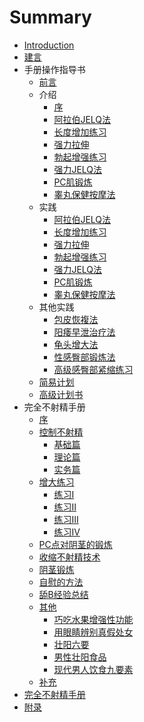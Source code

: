 # Summary

* [Introduction](README.md)
* [建言](advice/README.md)
* 手册操作指导书
   * [前言](info/README.md)
   * 介绍
       * [序](intro/README.md)
       * [阿拉伯JELQ法](intro/1.md)
       * [长度增加练习](intro/2.md)
       * [强力拉伸](intro/3.md)
       * [勃起增强练习](intro/4.md)
       * [强力JELQ法](intro/5.md)
       * [PC肌锻炼](intro/6.md)
       * [睾丸保健按摩法](intro/7.md)
   * 实践
       * [阿拉伯JELQ法](exec/1.md)
       * [长度增加练习](exec/2.md)
       * [强力拉伸](exec/3.md)
       * [勃起增强练习](exec/4.md)
       * [强力JELQ法](exec/5.md)
       * [PC肌锻炼](exec/6.md)
       * [睾丸保健按摩法](exec/7.md)
   * 其他实践
       * [包皮恢複法](other/1.md)
       * [阳痿早泄治疗法](other/2.md)
       * [龟头增大法](other/3.md)
       * [性感臀部锻炼法](other/4.md)
       * [高级感臀部紧缩练习](other/5.md)
   * [简易计划](splan/README.md)
   * [高级计划书](aplan/README.md)
* 完全不射精手册
   * [序](still/README.md)
   * [控制不射精](still/control.md)
       * [基础篇](control/basic.md)
       * [理论篇](control/book.md)
       * [实务篇](control/real.md)
   * [增大练习](still/max.md)
       * [练习Ⅰ](max/exec1.md)
       * [练习Ⅱ](max/exec2.md)
       * [练习Ⅲ](max/exec3.md)
       * [练习Ⅳ](max/exec4.md)
   * [PC点对阴茎的锻炼](still/pc.md)
   * [收缩不射精技术](still/tech.md)
   * [阴茎锻炼](still/jb.md)
   * [自慰的方法](still/high.md)
   * [舔B经验总结](still/eat.md)
   * [其他](more/README.md)
       * [巧吃水果增强性功能](more/fruit.md)
       * [用眼睛辨别真假处女](more/girl.md)
       * [壮阳六要](more/strong.md)
       * [男性壮阳食品](more/food.md)
       * [现代男人饮食九要素](more/now.md)
   * [补充](add/README.md)
* [完全不射精手册](handbook/README.md)
* [附录](addon/README.md)

